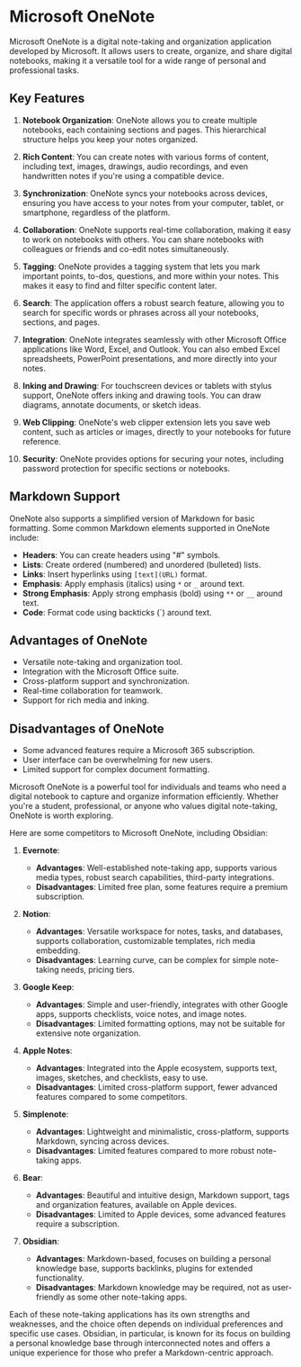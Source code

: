 # Microsoft OneNote

Microsoft OneNote is a digital note-taking and organization application developed by Microsoft. It allows users to create, organize, and share digital notebooks, making it a versatile tool for a wide range of personal and professional tasks.

## Key Features

1. **Notebook Organization**: OneNote allows you to create multiple notebooks, each containing sections and pages. This hierarchical structure helps you keep your notes organized.
    
2. **Rich Content**: You can create notes with various forms of content, including text, images, drawings, audio recordings, and even handwritten notes if you're using a compatible device.
    
3. **Synchronization**: OneNote syncs your notebooks across devices, ensuring you have access to your notes from your computer, tablet, or smartphone, regardless of the platform.
    
4. **Collaboration**: OneNote supports real-time collaboration, making it easy to work on notebooks with others. You can share notebooks with colleagues or friends and co-edit notes simultaneously.
    
5. **Tagging**: OneNote provides a tagging system that lets you mark important points, to-dos, questions, and more within your notes. This makes it easy to find and filter specific content later.
    
6. **Search**: The application offers a robust search feature, allowing you to search for specific words or phrases across all your notebooks, sections, and pages.
    
7. **Integration**: OneNote integrates seamlessly with other Microsoft Office applications like Word, Excel, and Outlook. You can also embed Excel spreadsheets, PowerPoint presentations, and more directly into your notes.
    
8. **Inking and Drawing**: For touchscreen devices or tablets with stylus support, OneNote offers inking and drawing tools. You can draw diagrams, annotate documents, or sketch ideas.
    
9. **Web Clipping**: OneNote's web clipper extension lets you save web content, such as articles or images, directly to your notebooks for future reference.
    
10. **Security**: OneNote provides options for securing your notes, including password protection for specific sections or notebooks.
    

## Markdown Support

OneNote also supports a simplified version of Markdown for basic formatting. Some common Markdown elements supported in OneNote include:

- **Headers**: You can create headers using "#" symbols.
- **Lists**: Create ordered (numbered) and unordered (bulleted) lists.
- **Links**: Insert hyperlinks using `[text](URL)` format.
- **Emphasis**: Apply emphasis (italics) using `*` or `_` around text.
- **Strong Emphasis**: Apply strong emphasis (bold) using `**` or `__` around text.
- **Code**: Format code using backticks (`) around text.

## Advantages of OneNote

- Versatile note-taking and organization tool.
- Integration with the Microsoft Office suite.
- Cross-platform support and synchronization.
- Real-time collaboration for teamwork.
- Support for rich media and inking.

## Disadvantages of OneNote

- Some advanced features require a Microsoft 365 subscription.
- User interface can be overwhelming for new users.
- Limited support for complex document formatting.

Microsoft OneNote is a powerful tool for individuals and teams who need a digital notebook to capture and organize information efficiently. Whether you're a student, professional, or anyone who values digital note-taking, OneNote is worth exploring.

Here are some competitors to Microsoft OneNote, including Obsidian:

1. **Evernote**:
    
    - **Advantages**: Well-established note-taking app, supports various media types, robust search capabilities, third-party integrations.
    - **Disadvantages**: Limited free plan, some features require a premium subscription.
2. **Notion**:
    
    - **Advantages**: Versatile workspace for notes, tasks, and databases, supports collaboration, customizable templates, rich media embedding.
    - **Disadvantages**: Learning curve, can be complex for simple note-taking needs, pricing tiers.
3. **Google Keep**:
    
    - **Advantages**: Simple and user-friendly, integrates with other Google apps, supports checklists, voice notes, and image notes.
    - **Disadvantages**: Limited formatting options, may not be suitable for extensive note organization.
4. **Apple Notes**:
    
    - **Advantages**: Integrated into the Apple ecosystem, supports text, images, sketches, and checklists, easy to use.
    - **Disadvantages**: Limited cross-platform support, fewer advanced features compared to some competitors.
5. **Simplenote**:
    
    - **Advantages**: Lightweight and minimalistic, cross-platform, supports Markdown, syncing across devices.
    - **Disadvantages**: Limited features compared to more robust note-taking apps.
6. **Bear**:
    
    - **Advantages**: Beautiful and intuitive design, Markdown support, tags and organization features, available on Apple devices.
    - **Disadvantages**: Limited to Apple devices, some advanced features require a subscription.
7. **Obsidian**:
    
    - **Advantages**: Markdown-based, focuses on building a personal knowledge base, supports backlinks, plugins for extended functionality.
    - **Disadvantages**: Markdown knowledge may be required, not as user-friendly as some other note-taking apps.

Each of these note-taking applications has its own strengths and weaknesses, and the choice often depends on individual preferences and specific use cases. Obsidian, in particular, is known for its focus on building a personal knowledge base through interconnected notes and offers a unique experience for those who prefer a Markdown-centric approach.